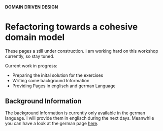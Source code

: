 #### DOMAIN DRIVEN DESIGN
# Refactoring towards a cohesive domain model
These pages a still under construction.
I am working hard on this workshop currently, so stay tuned.

Current work in progress:
- Preparing the inital solution for the exercises
- Writing some background Information
- Providing Pages in englisch and german Language

## Background Information

The background Information is currently only available in the german language.
I will provide them in englisch during the next days.
Meanwhile you can have a look at the german page [here](https://wiesenwischer.github.io/ddd-refactoring/de:Index.md).
